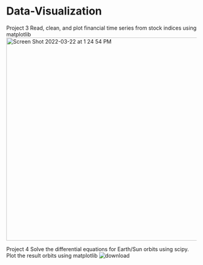 # Data-Visualization

Project 3
Read, clean, and plot financial time series from stock indices using matplotlib
<img width="537" alt="Screen Shot 2022-03-22 at 1 24 54 PM" src="https://user-images.githubusercontent.com/90100639/159550034-80c2bfcd-23da-499d-8a76-5d17a865fc7a.png">

Project 4 
Solve the differential equations for Earth/Sun orbits using scipy. Plot the result orbits using matplotlib
 ![download](https://user-images.githubusercontent.com/90100639/159550918-86762447-ebcb-4925-b4c1-f9d39d9e8415.png)
